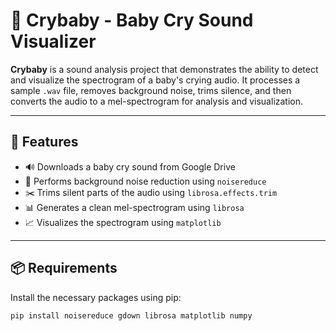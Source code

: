 # 👶 Crybaby - Baby Cry Sound Visualizer

**Crybaby** is a sound analysis project that demonstrates the ability to detect and visualize the spectrogram of a baby's crying audio. It processes a sample `.wav` file, removes background noise, trims silence, and then converts the audio to a mel-spectrogram for analysis and visualization.

---

## 🔧 Features

- 🔊 Downloads a baby cry sound from Google Drive
- 🧹 Performs background noise reduction using `noisereduce`
- ✂️ Trims silent parts of the audio using `librosa.effects.trim`
- 📊 Generates a clean mel-spectrogram using `librosa`
- 📈 Visualizes the spectrogram using `matplotlib`

---

## 📦 Requirements

Install the necessary packages using pip:

```bash
pip install noisereduce gdown librosa matplotlib numpy
